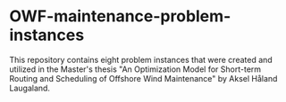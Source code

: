 # OWF-maintenance-problem-instances
This repository contains eight problem instances that were created and utilized in the Master's thesis "An Optimization Model for Short-term Routing and Scheduling of Offshore Wind Maintenance" by Aksel Håland Laugaland.
